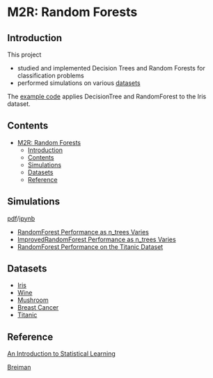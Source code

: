 # M2R: Random Forests

## Introduction
This project
  - studied and implemented Decision Trees and Random Forests for     classification problems
  - performed simulations on various [datasets](#datasets)

The [example code](https://github.com/liyiyan128/M2R-random-forests/blob/main/example_code_iris.ipynb) applies DecisionTree and RandomForest to the Iris dataset.

## Contents
- [M2R: Random Forests](#m2r-random-forests)
  - [Introduction](#introduction)
  - [Contents](#contents)
  - [Simulations](#simulations)
  - [Datasets](#datasets)
  - [Reference](#reference)

## Simulations
[pdf](https://github.com/liyiyan128/M2R-random-forests/blob/main/simulations.pdf)/[ipynb](https://github.com/liyiyan128/M2R-random-forests/blob/main/simulations/simulations.ipynb)
- [RandomForest Performance as n_trees Varies](https://github.com/liyiyan128/M2R-random-forests/blob/main/simulations/graphs/RandomForest-Performance-as-n_trees-Varies.png)
- [ImprovedRandomForest Performance as n_trees Varies](https://github.com/liyiyan128/M2R-random-forests/blob/main/simulations/graphs/ImprovedRandomForest-Performance-as-n_trees-Varies.png)
- [RandomForest Performance on the Titanic Dataset](https://github.com/liyiyan128/M2R-random-forests/blob/main/simulations/graphs/RandomForest-Performance-on-the-Titanic-Dataset.png)

## Datasets
- [Iris](https://archive.ics.uci.edu/dataset/53/iris)
- [Wine](https://archive.ics.uci.edu/dataset/109/wine)
- [Mushroom](https://archive.ics.uci.edu/dataset/73/mushroom)
- [Breast Cancer](https://archive.ics.uci.edu/dataset/14/breast+cancer)
- [Titanic](https://www.kaggle.com/competitions/titanic/data)

## Reference
[An Introduction to Statistical Learning](https://github.com/liyiyan128/M2R-random-forests/blob/main/materials/An%20Introduction%20to%20Statistical%20Learning.pdf)

[Breiman](https://github.com/liyiyan128/M2R-random-forests/blob/main/materials/Breiman.pdf)